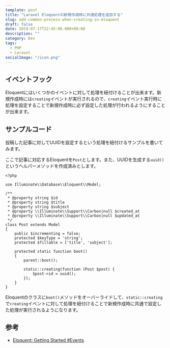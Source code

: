 ```yaml
---
template: post
title: "Laravel Eloquentの新規作成時に共通処理を追加する"
slug: add-common-process-when-creating-in-eloquent
draft: false
date: 2019-07-17T22:45:00.000+09:00
description: ""
category: Dev
tags:
  - PHP
  - Laravel
socialImage: "/icon.png"
---
```


## イベントフック

Eloquentにはいくつかのイベントに対して処理を紐付けることが出来ます。新規作成時には`creating`イベントが実行されるので、`creating`イベント実行時に処理を設定することで新規作成時に必ず設定した処理が行われるようにすることが出来ます。

## サンプルコード

投稿した記事に対してUUIDを設定するという処理を紐付けるサンプルを書いてみます。

ここで記事に対応するEloquentを`Post`とします。また、UUIDを生成する`uuid()`というヘルパーメソッドを作成済みとします。

    <?php

    use Illuminate\\Database\\Eloquent\\Model;

    /**
     * @property string $id
     * @property string $title
     * @property string $subject
     * @property \\Illuminate\\Support\\Carbon|null $created_at
     * @property \\Illuminate\\Support\\Carbon|null $updated_at
     */
    class Post extends Model
    {
        public $incrementing = false;
        protected $keyType = 'string';
        protected $fillable = ['title', 'subject'];

        protected static function boot()
        {
            parent::boot();

            static::creating(function (Post $post) {
                $post->id = uuid();
            });
        }
    }

Eloquentのクラスに`boot()`メソッドをオーバーライドして、`static::creating`で`creating`イベントに対して処理を紐付けることで新規作成時に共通で設定した処理が実行されるようになります。

## 参考

- [Eloquent: Getting Started #Events](https://laravel.com/docs/5.8/eloquent#events)